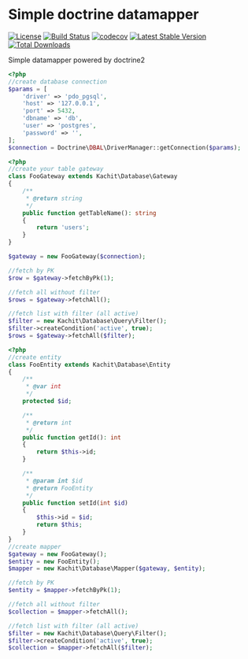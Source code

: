 Simple doctrine datamapper
===========
[![License](https://poser.pugx.org/leaphly/cart-bundle/license.svg)](https://packagist.org/packages/leaphly/cart-bundle)
[![Build Status](https://app.travis-ci.com/Kachit/doctrine-datamapper.svg?branch=master)](https://travis-ci.com/Kachit/doctrine-datamapper)
[![codecov](https://codecov.io/gh/Kachit/doctrine-datamapper/branch/master/graph/badge.svg?token=SVNIII4H2W)](https://codecov.io/gh/Kachit/doctrine-datamapper)
[![Latest Stable Version](https://poser.pugx.org/kachit/doctrine-datamapper/v/stable)](https://packagist.org/packages/kachit/doctrine-datamapper)
[![Total Downloads](https://poser.pugx.org/kachit/doctrine-datamapper/downloads)](https://packagist.org/packages/kachit/doctrine-datamapper)

Simple datamapper powered by doctrine2

```php
<?php
//create database connection
$params = [
    'driver' => 'pdo_pgsql',
    'host' => '127.0.0.1',
    'port' => 5432,
    'dbname' => 'db',
    'user' => 'postgres',
    'password' => '',
];
$connection = Doctrine\DBAL\DriverManager::getConnection($params);
```

```php
<?php
//create your table gateway
class FooGateway extends Kachit\Database\Gateway
{
    /**
     * @return string
     */
    public function getTableName(): string
    {
        return 'users';
    }
}

$gateway = new FooGateway($connection);

//fetch by PK
$row = $gateway->fetchByPk(1);

//fetch all without filter
$rows = $gateway->fetchAll();

//fetch list with filter (all active)
$filter = new Kachit\Database\Query\Filter();
$filter->createCondition('active', true);
$rows = $gateway->fetchAll($filter);
```

```php
<?php
//create entity
class FooEntity extends Kachit\Database\Entity
{
    /**
     * @var int
     */
    protected $id;

    /**
     * @return int
     */
    public function getId(): int
    {
        return $this->id;
    }

    /**
     * @param int $id
     * @return FooEntity
     */
    public function setId(int $id)
    {
        $this->id = $id;
        return $this;
    }
}
//create mapper
$gateway = new FooGateway();
$entity = new FooEntity();
$mapper = new Kachit\Database\Mapper($gateway, $entity);

//fetch by PK
$entity = $mapper->fetchByPk(1);

//fetch all without filter
$collection = $mapper->fetchAll();

//fetch list with filter (all active)
$filter = new Kachit\Database\Query\Filter();
$filter->createCondition('active', true);
$collection = $mapper->fetchAll($filter);
```
